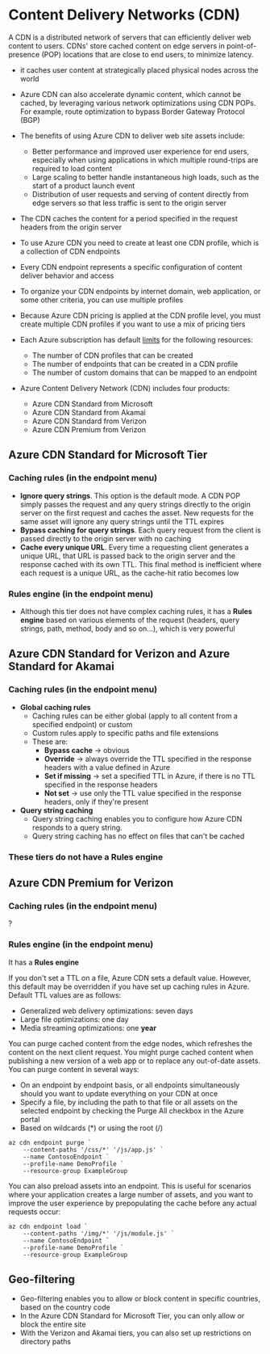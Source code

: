 # Content Delivery Networks (CDN)
A CDN is a distributed network of servers that can efficiently deliver web content to users. 
CDNs' store cached content on edge servers in point-of-presence (POP) locations that are close to end users, to minimize latency.

- it caches user content at strategically placed physical nodes across the world
- Azure CDN can also accelerate dynamic content, which cannot be cached, by leveraging various network optimizations using CDN POPs.
  For example, route optimization to bypass Border Gateway Protocol (BGP)

- The benefits of using Azure CDN to deliver web site assets include:
  - Better performance and improved user experience for end users, especially when using applications in which multiple 
    round-trips are required to load content
  - Large scaling to better handle instantaneous high loads, such as the start of a product launch event
  - Distribution of user requests and serving of content directly from edge servers so that less traffic is sent to
    the origin server
- The CDN caches the content for a period specified in the request headers from the origin server
- To use Azure CDN you need to create at least one CDN profile, which is a collection of CDN endpoints
- Every CDN endpoint represents a specific configuration of content deliver behavior and access
- To organize your CDN endpoints by internet domain, web application, or some other criteria, you can use multiple profiles
- Because Azure CDN pricing is applied at the CDN profile level, you must create multiple CDN profiles if you want to use a mix of pricing tiers
- Each Azure subscription has default [limits](https://docs.microsoft.com/en-us/azure/azure-resource-manager/management/azure-subscription-service-limits) for the following resources:
  - The number of CDN profiles that can be created
  - The number of endpoints that can be created in a CDN profile
  - The number of custom domains that can be mapped to an endpoint
- Azure Content Delivery Network (CDN) includes four products:
  - Azure CDN Standard from Microsoft
  - Azure CDN Standard from Akamai
  - Azure CDN Standard from Verizon
  - Azure CDN Premium from Verizon


## **Azure CDN Standard for Microsoft Tier**
### Caching rules (in the endpoint menu)
- **Ignore query strings**. This option is the default mode. A CDN POP simply passes the request and any query strings directly 
  to the origin server on the first request and caches the asset. New requests for the same asset will ignore any query 
  strings until the TTL expires
- **Bypass caching for query strings**. Each query request from the client is passed directly to the origin server with no caching
- **Cache every unique URL**. Every time a requesting client generates a unique URL, that URL is passed back to the origin 
  server and the response cached with its own TTL. This final method is inefficient where each request is a unique URL, 
  as the cache-hit ratio becomes low
### Rules engine (in the endpoint menu)
- Although this tier does not have complex caching rules, it has a **Rules engine** based on various elements of the
  request (headers, query strings, path, method, body and so on...), which is very powerful


## **Azure CDN Standard for Verizon** and **Azure Standard for Akamai**
### Caching rules (in the endpoint menu)
- **Global caching rules**
  - Caching rules can be either global (apply to all content from a specified endpoint) or custom
  - Custom rules apply to specific paths and file extensions
  - These are:
    - **Bypass cache** -> obvious
    - **Override** -> always override the TTL specified in the response headers with a value defined in Azure
    - **Set if missing** -> set a specified TTL in Azure, if there is no TTL specified in  the response headers
    - **Not set** -> use only the TTL value specified in the response headers, only if they're present 
- **Query string caching**
  - Query string caching enables you to configure how Azure CDN responds to a query string. 
  - Query string caching has no effect on files that can't be cached
### These tiers do not have a Rules engine
  
## **Azure CDN Premium for Verizon**
### Caching rules (in the endpoint menu)
?
### Rules engine (in the endpoint menu)
It has a **Rules engine**

If you don't set a TTL on a file, Azure CDN sets a default value. However, this default may be overridden if you have 
set up caching rules in Azure. Default TTL values are as follows:
- Generalized web delivery optimizations: seven days
- Large file optimizations: one day
- Media streaming optimizations: one **year**

You can purge cached content from the edge nodes, which refreshes the content on the next client request. You might purge 
cached content when publishing a new version of a web app or to replace any out-of-date assets.
You can purge content in several ways:
- On an endpoint by endpoint basis, or all endpoints simultaneously should you want to update everything on your CDN at once
- Specify a file, by including the path to that file or all assets on the selected endpoint by checking the Purge All checkbox 
  in the Azure portal
- Based on wildcards (*) or using the root (/)
```
az cdn endpoint purge `
    --content-paths '/css/*' '/js/app.js' `
    --name ContosoEndpoint `
    --profile-name DemoProfile `
    --resource-group ExampleGroup
```

You can also preload assets into an endpoint. This is useful for scenarios where your application creates a large number
of assets, and you want to improve the user experience by prepopulating the cache before any actual requests occur:
```
az cdn endpoint load `
    --content-paths '/img/*' '/js/module.js' `
    --name ContosoEndpoint `
    --profile-name DemoProfile `
    --resource-group ExampleGroup
```

## Geo-filtering
- Geo-filtering enables you to allow or block content in specific countries, based on the country code 
- In the Azure CDN Standard for Microsoft Tier, you can only allow or block the entire site
- With the Verizon and Akamai tiers, you can also set up restrictions on directory paths


